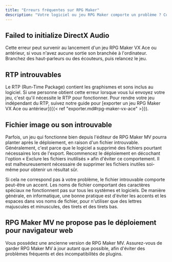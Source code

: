 ```yaml
---
title: "Erreurs fréquentes sur RPG Maker"
description: "Votre logiciel ou jeu RPG Maker comporte un problème ? Consultez cette liste des bugs fréquents pour obtenir des renseignements et une marche à suivre."
---
```


## Failed to initialize DirectX Audio

Cette erreur peut survenir au lancement d'un jeu RPG Maker VX Ace ou antérieur, si vous n'avez aucune sortie son branchée à l'ordinateur. Branchez des haut-parleurs ou des écouteurs, puis relancez le jeu.

## RTP introuvables

Le RTP (Run-Time Package) contient les graphismes et sons inclus au logiciel. Si une personne obtient cette erreur lorsque vous lui envoyez votre jeu, c'est qu'il nécessite le RTP pour fonctionner. Pour rendre votre jeu indépendant du RTP, suivez notre guide pour [exporter un jeu RPG Maker VX Ace ou antérieur]({{< ref "exporter.md#rpg-maker-vx-ace" >}}).

## Fichier image ou son introuvable

Parfois, un jeu qui fonctionne bien depuis l'éditeur de RPG Maker MV pourra planter après le déploiement, en raison d'un fichier introuvable. Généralement, c'est parce que le logiciel a supprimé des fichiers pourtant nécessaires lors de l'export. Recommencez le déploiement en décochant l'option « Exclure les fichiers inutilisés » afin d'éviter ce comportement. Il est malheureusement nécessaire de supprimer les fichiers inutiles soi-même pour obtenir un résultat sûr.

Si cela ne correspond pas à votre problème, le fichier introuvable comporte peut-être un accent. Les noms de fichier comportant des caractères spéciaux ne fonctionnent pas sur tous les systèmes et logiciels. De manière générale, en informatique, une bonne pratique est d'éviter les accents et les espaces dans vos noms de fichier, pour n'utiliser que des lettres majuscules et minuscules, des tirets et des tirets bas.

## RPG Maker MV ne propose pas le déploiement pour navigateur web

Vous possédez une ancienne version de RPG Maker MV. Assurez-vous de garder RPG Maker MV à jour autant que possible, afin d'éviter des problèmes fréquents et des incompatibilités de plugins.
